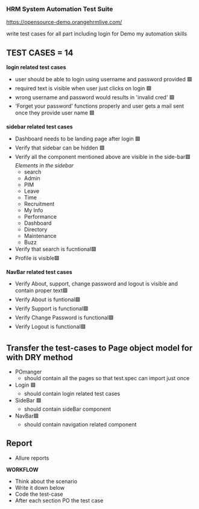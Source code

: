 ### HRM System Automation Test Suite

https://opensource-demo.orangehrmlive.com/


write test cases for all part including login for Demo my automation skills

## TEST CASES = 14  

**login related test cases**
- user should be able to login using username and password provided 🟩
- required text is visible when user just clicks on login 🟩
- wrong username and password would results in 'invalid cred' 🟩
- 'Forget your password' functions properly and user gets a mail sent once they provide user name 🟩

**sidebar related test cases**
- Dashboard needs to be landing page after login 🟩
- Verify that sidebar can be hidden 🟩
- Verify all the component mentioned above are visible in the side-bar🟩
_Elements in the sidebar_
    - search
    - Admin
    - PIM
    - Leave
    - Time
    - Recruitment
    - My Info
    - Performance
    - Dashboard
    - Directory
    - Maintenance
    - Buzz
- Verify that search is fucntional🟩
- Profile is visible🟩

**NavBar related test cases**
- Verify About, support, change password and logout is visible and contain proper text🟩
- Verify About is funtional🟩
- Verify Support is functional🟩
- Verify Change Password is functional🟩
- Verify Logout is functional🟩


## Transfer the test-cases to Page object model for with DRY method
- POmanger 
    - should contain all the pages so that test.spec can import just once
- Login 🟩
    - should contain login related test cases
- SideBar 🟩
    - should contain sideBar component
- NavBar🟩
    - should contain navigation related component

## Report
- Allure reports


**WORKFLOW**
- Think about the scenario 
- Write it down below
- Code the test-case
- After each section PO the test case


